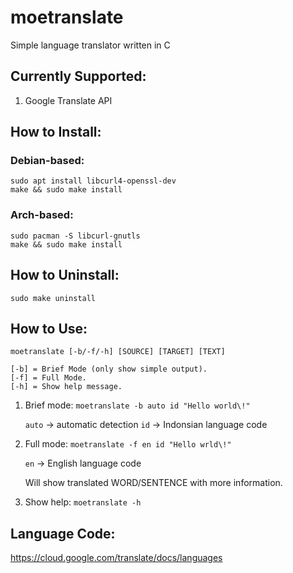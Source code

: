# moetranslate
Simple language translator written in C

## Currently Supported:
1. Google Translate API

## How to Install:

### Debian-based:

```
sudo apt install libcurl4-openssl-dev
make && sudo make install
```

### Arch-based:

```
sudo pacman -S libcurl-gnutls
make && sudo make install
```

## How to Uninstall:

```
sudo make uninstall
```

## How to Use:

```
moetranslate [-b/-f/-h] [SOURCE] [TARGET] [TEXT]

[-b] = Brief Mode (only show simple output).
[-f] = Full Mode.
[-h] = Show help message.
```


1. Brief mode:
	`moetranslate -b auto id "Hello world\!"`

	`auto`	-> automatic detection
	`id`	-> Indonsian language code
2. Full mode:
	`moetranslate -f en id "Hello wrld\!"`

	`en`	-> English language code

	Will show translated WORD/SENTENCE with	more information.
3. Show help:
	`moetranslate -h`

## Language Code:
https://cloud.google.com/translate/docs/languages

